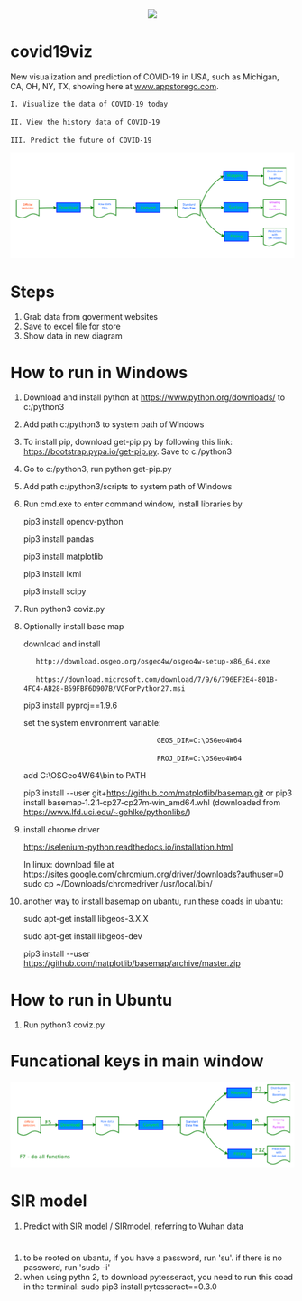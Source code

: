 <div align="center">
  <img src="http://www.appstorego.com/img/icon_appstorego.png">
</div>

# covid19viz
New visualization and prediction of COVID-19 in USA, such as Michigan, CA, OH, NY, TX, showing here at www.appstorego.com.

    I. Visualize the data of COVID-19 today

    II. View the history data of COVID-19

    III. Predict the future of COVID-19

<div align="center">
  <img src="./doc/coviz_functions.png">
</div>

# Steps
1. Grab data from goverment websites
2. Save to excel file for store
3. Show data in new diagram

# How to run in Windows
1. Download and install python at https://www.python.org/downloads/ to c:/python3
2. Add path c:/python3 to system path of Windows
3. To install pip, download get-pip.py by following this link: https://bootstrap.pypa.io/get-pip.py. Save to c:/python3
4. Go to c:/python3, run python get-pip.py
5. Add path c:/python3/scripts to system path of Windows
6. Run cmd.exe to enter command window, install libraries by 

     pip3 install opencv-python
     
     pip3 install pandas
     
     pip3 install matplotlib
     
     pip3 install lxml
     
     pip3 install scipy

7. Run python3 coviz.py
8. Optionally install base map
 
     download and install
     
          http://download.osgeo.org/osgeo4w/osgeo4w-setup-x86_64.exe
   
          https://download.microsoft.com/download/7/9/6/796EF2E4-801B-4FC4-AB28-B59FBF6D907B/VCForPython27.msi
     
     pip3 install pyproj==1.9.6
   
     set the system environment variable: 
     
                                        GEOS_DIR=C:\OSGeo4W64
   
                                        PROJ_DIR=C:\OSGeo4W64
                                                         
     add    C:\OSGeo4W64\bin to PATH
   
     pip3 install --user git+https://github.com/matplotlib/basemap.git or 
     pip3 install basemap‑1.2.1‑cp27‑cp27m‑win_amd64.whl (downloaded from https://www.lfd.uci.edu/~gohlke/pythonlibs/)
 9. install chrome driver
 
     https://selenium-python.readthedocs.io/installation.html
     
     In linux: 
         download file at https://sites.google.com/chromium.org/driver/downloads?authuser=0
         sudo cp  ~/Downloads/chromedriver /usr/local/bin/

10. another way to install basemap on ubantu, run these coads in ubantu:

    sudo apt-get install libgeos-3.X.X
    
    sudo apt-get install libgeos-dev
    
    pip3 install --user https://github.com/matplotlib/basemap/archive/master.zip

# How to run in Ubuntu
1. Run python3 coviz.py

# Funcational keys in main window
<div align="center">
  <img src="./doc/coviz_function_keys.png">
</div>

# SIR model
1. Predict with SIR model / SIRmodel, referring to Wuhan data

#
1. to be rooted on ubantu, if you have a password, run 'su'. if there is no password, run 'sudo -i'
2. when using pythn 2, to download pytesseract, you need to run this coad in the terminal: 
    sudo pip3 install pytesseract==0.3.0



